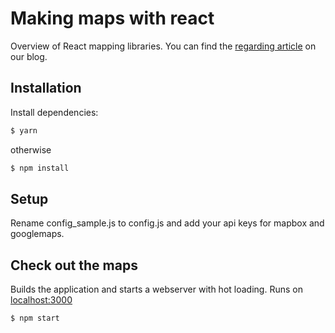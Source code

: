 # Making maps with react

Overview of React mapping libraries. You can find the [regarding article](https://blog.webkid.io/making-maps-with-react) on our blog.

## Installation

Install dependencies:

```sh
$ yarn
```

otherwise

```sh
$ npm install
```
## Setup

Rename config_sample.js to config.js and add your api keys for mapbox and googlemaps.

## Check out the maps

Builds the application and starts a webserver with hot loading.
Runs on [localhost:3000](http://localhost:3000/)

```sh
$ npm start
```
